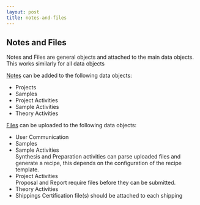 ```yaml
---
layout: post
title: notes-and-files
---
```


## Notes and Files

Notes and Files are general objects and attached to the main data objects. This works similarly for all data objects

[Notes](user-guide/notes) can be added to the following data objects: 
* Projects
* Samples
* Project Activities
* Sample Activities
* Theory Activities

[Files](user-guide/files) can be uploaded to the following data objects:
* User Communication
* Samples
* Sample Activities  
  Synthesis and Preparation activities can parse uploaded files and generate a recipe, this depends on the configuration of the recipe template.
* Project Activities  
  Proposal and Report require files before they can be submitted.
* Theory Activities
* Shippings
  Certification file(s) should be attached to each shipping






